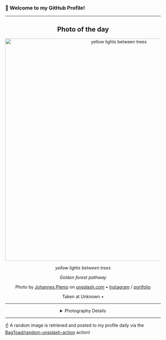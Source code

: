 ### 👋 Welcome to my GitHub Profile!

----
<div align="center">

## Photo of the day
  
  <a href="https://unsplash.com/photos/yellow-lights-between-trees-hvrpOmuMrAI"><img width="720" src="https://images.unsplash.com/photo-1500673922987-e212871fec22?crop=entropy&cs=tinysrgb&fit=max&fm=jpg&ixid=M3w1OTQ0OTd8MHwxfHJhbmRvbXx8fHx8fHx8fDE3Mzc2MTI1NTh8&ixlib=rb-4.0.3&q=80&w=1080" alt="yellow lights between trees"></a>
  
  <em>yellow lights between trees</em>
  
  <em>Golden forest pathway</em>

  Photo by [Johannes Plenio](http://www.coolfreepix.com) on [unsplash.com](https://unsplash.com/) • [Instagram](https://instagram.com/jplenio) / [portfolio](http://www.coolfreepix.com)
  
  Taken at Unknown • 
  
  ---
  
<details>
<summary>Photography Details</summary>
  
| Parameter     | Value |
| ------------- | ----- |
| Camera Model  | ILCE-7 |
| Exposure Time | 0.7 |
| Aperture      | 13.0 |
| Focal Length  | 104.0 |
| ISO           | 100 |
| Location      | Unknown (null) |
| Coordinates   | Latitude null, Longitude null |

</details>

</div>

----

☝️ A random image is retrieved and posted to my profile daily via the [BagToad/random-unsplash-action](https://github.com/BagToad/random-unsplash-action) action!
